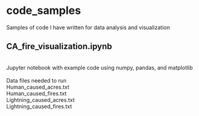 # code_samples
Samples of code I have written for data analysis and visualization

CA_fire_visualization.ipynb
----------------------------
<br/>Jupyter notebook with example code using numpy, pandas, and matplotlib
<br/><br/>Data files needed to run
<br/>Human_caused_acres.txt
<br/>Human_caused_fires.txt
<br/>Lightning_caused_acres.txt
<br/>Lightning_caused_fires.txt
